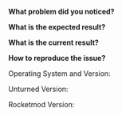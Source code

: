 <!-- 
     READ AND FILL THIS CAREFULLY OR YOUR ISSUE WILL GET CLOSED. ISSUES WITH NO TEMPLATE WILL LIKELY GET CLOSED DIRECTLY.
     
     If this is your first issue, please take the time to read this introduction.
     We use GitHub to track reproducable bugs, and feature requests. 
     Please consult https://github.com/RocketMod/Rocket/wiki/Fixing-Issues to figure a solution for most common problems.
     If you can reproduce the bug in Unturned without RocketMod being installed
     you may report it directly to the https://github.com/SmartlyDressedGames/Unturned/issues.
-->

**What problem did you noticed?**

**What is the expected result?**

**What is the current result?**

**How to reproduce the issue?**


Operating System and Version:
<!-- Please specify the versions you use, you can see them with /rocket -->
Unturned Version:

Rocketmod Version:

<!-- 
     Please be as accurate as possible, and include as much information as possible.
     Share related configuration or/and your Rocket.log (you can find it in /Rocket/Logs/, the one without any numbers)
     by creating a gist on https://gist.github.com/. Remember to keep this issue informative and the data relevant.
-->
